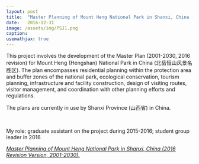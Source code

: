 ```yaml
---
layout: post
title:  "Master Planning of Mount Heng National Park in Shanxi, China (2016 Revision Version, 2001-2030)"
date:   2016-12-31
image: /assets/img/PSJ1.png
caption:
usemathjax: true
---
```


This project involves the development of the Master Plan (2001-2030, 2016 revision) for Mount Heng (Hengshan) National Park in China (北岳恒山风景名胜区). The plan encompasses residential planning within the protection area and buffer zones of the national park, ecological conservation, tourism planning, infrastructure and facility construction, design of visiting routes, visitor management, and coordination with other planning efforts and regulations. 

The plans are currently in use by Shanxi Province (山西省) in China.

<br />

My role: graduate assistant on the project during 2015-2016; student group leader in 2016

[*Master Planning of Mount Heng National Park in Shanxi, China (2016 Revision Version, 2001-2030).*](https://www.pkuplanning.com/html/pic/d/598.html)
